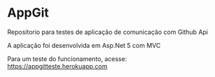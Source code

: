 # AppGit
Repositorio para testes de aplicação de comunicação com Github Api

A aplicação foi desenvolvida em Asp.Net 5 com MVC

Para um teste do funcionamento, acesse: https://appgitteste.herokuapp.com 

